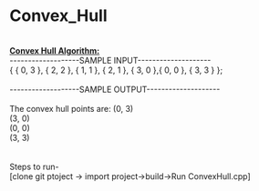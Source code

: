 # Convex_Hull
<br>
<b><u>Convex Hull Algorithm:</b></u><br>
-------------------SAMPLE INPUT--------------------<br>
{ { 0, 3 }, { 2, 2 }, { 1, 1 }, { 2, 1 }, { 3, 0 },{ 0, 0 }, { 3, 3 } };<br>
 <br>
-------------------SAMPLE OUTPUT--------------------<br>
<br>
The convex hull points are: (0, 3)<br>
(3, 0)<br>
(0, 0)<br>
(3, 3)<br>
<br>
 <br>
 Steps to run-<br>
[clone git ptoject -> import project->build->Run ConvexHull.cpp]<br>
